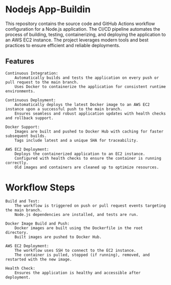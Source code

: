 # Nodejs App-Buildin
This repository contains the source code and GitHub Actions workflow configuration for a Node.js application. 
The CI/CD pipeline automates the process of building, testing, containerizing, and deploying the application to an AWS EC2 instance. 
The project leverages modern tools and best practices to ensure efficient and reliable deployments.


<h2>Features</h2>

    Continuous Integration:
        Automatically builds and tests the application on every push or pull request to the main branch.
        Uses Docker to containerize the application for consistent runtime environments.

    Continuous Deployment:
        Automatically deploys the latest Docker image to an AWS EC2 instance upon a successful push to the main branch.
        Ensures seamless and robust application updates with health checks and rollback support.

    Docker Support:
        Images are built and pushed to Docker Hub with caching for faster subsequent builds.
        Tags include latest and a unique SHA for traceability.

    AWS EC2 Deployment:
        Deploys the containerized application to an EC2 instance.
        Configured with health checks to ensure the container is running correctly.
        Old images and containers are cleaned up to optimize resources.


# Workflow Steps

    Build and Test:
        The workflow is triggered on push or pull request events targeting the main branch.
        Node.js dependencies are installed, and tests are run.

    Docker Image Build and Push:
        Docker images are built using the Dockerfile in the root directory.
        Built images are pushed to Docker Hub.

    AWS EC2 Deployment:
        The workflow uses SSH to connect to the EC2 instance.
        The container is pulled, stopped (if running), removed, and restarted with the new image.

    Health Check:
        Ensures the application is healthy and accessible after deployment.


